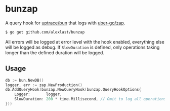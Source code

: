 # bunzap
A query hook for [uptrace/bun](https://github.com/uptrace/bun) that logs with [uber-go/zap](https://github.com/uber-go/zap).

```bash
$ go get github.com/alexlast/bunzap
```

All errors will be logged at error level with the hook enabled, everything else will be logged as debug. If `SlowDuration` is defined, only operations taking longer than the defined duration will be logged.

## Usage
```go
db := bun.NewDB()
logger, err := zap.NewProduction()
db.AddQueryHook(bunzap.NewQueryHook(bunzap.QueryHookOptions{
    Logger:       logger,
    SlowDuration: 200 * time.Millisecond, // Omit to log all operations as debug
}))
```
